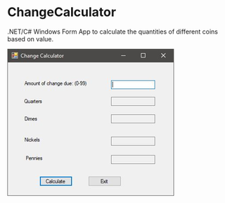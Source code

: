 # ChangeCalculator
.NET/C# Windows Form App to calculate the quantities of different coins based on value.

![Change Calculator](/ChangeCalculatorScreenshot.JPG?raw=true "Change Calculator")